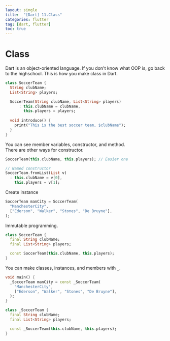 ```yaml
---
layout: single
title:  "[Dart] 11.Class"
categories: flutter
tag: [dart, flutter]
toc: true
---
```


# Class

Dart is an object-oriented language.
If you don't know what OOP is, go back to the highschool.
This is how you make class in Dart.
```dart
class SoccerTeam {
  String clubName;
  List<String> players;

  SoccerTeam(String clubName, List<String> players)
      : this.clubName = clubName,
        this.players = players;
  
  void introduce() {
    print("This is the best soccer team, $clubName");
  }
}
```
You can see member variables, constructor, and method.  
There are other ways for constructor.
```dart
SoccerTeam(this.clubName, this.players); // Easier one

// Named constructor
SoccerTeam.fromList(List v)
  : this.clubName = v[0],
    this.players = v[1]; 
```

Create instance
```dart
SoccerTeam manCity = SoccerTeam(
  "ManchesterCity",
  ["Ederson", "Walker", "Stones", "De Bruyne"],
);
```

Immutable programming.
```dart
class SoccerTeam {
  final String clubName;
  final List<String> players;

  const SoccerTeam(this.clubName, this.players);
}
```

You can make classes, instances, and members with `_`.
```dart
void main() {
  _SoccerTeam manCity = const _SoccerTeam(
    "ManchesterCity",
    ["Ederson", "Walker", "Stones", "De Bruyne"],
  );
}

class _SoccerTeam {
  final String clubName;
  final List<String> players;

  const _SoccerTeam(this.clubName, this.players);
}
```
